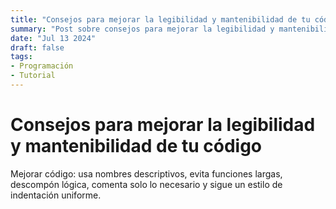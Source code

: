 ```yaml
---
title: "Consejos para mejorar la legibilidad y mantenibilidad de tu código"
summary: "Post sobre consejos para mejorar la legibilidad y mantenibilidad de tu código"
date: "Jul 13 2024"
draft: false
tags:
- Programación
- Tutorial
---
```


# Consejos para mejorar la legibilidad y mantenibilidad de tu código

Mejorar código: usa nombres descriptivos, evita funciones largas, descompón lógica, comenta solo lo necesario y sigue un estilo de indentación uniforme.
